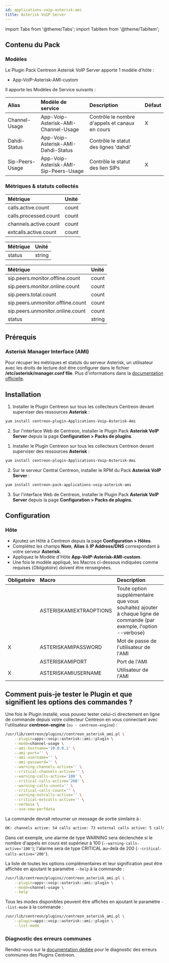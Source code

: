 ```yaml
---
id: applications-voip-asterisk-ami
title: Asterisk VoIP Server
---
```

import Tabs from '@theme/Tabs';
import TabItem from '@theme/TabItem';


## Contenu du Pack

### Modèles

Le Plugin Pack Centreon Asterisk VoIP Server apporte 1 modèle d'hôte :
* App-VoIP-Asterisk-AMI-custom

Il apporte les Modèles de Service suivants :

| Alias           | Modèle de service                     | Description                                    | Défaut |
|:----------------|:--------------------------------------|:-----------------------------------------------|:-------|
| Channel-Usage   | App-Voip-Asterisk-AMI-Channel-Usage   | Contrôle le nombre d'appels et canaux en cours | X      |
| Dahdi-Status    | App-Voip-Asterisk-AMI-Dahdi-Status    | Contrôle le statut des lignes 'dahdi'          |        |
| Sip-Peers-Usage | App-Voip-Asterisk-AMI-Sip-Peers-Usage | Contrôle le statut des lien SIPs               | X      |

### Métriques & statuts collectés

<Tabs groupId="sync">
<TabItem value="Channel-Usage" label="Channel-Usage">

| Métrique              | Unité |
|:----------------------|:------|
| calls.active.count    | count |
| calls.processed.count | count |
| channels.active.count | count |
| extcalls.active.count | count |

</TabItem>
<TabItem value="Dahdi-Status" label="Dahdi-Status">

| Métrique    | Unité  |
|:------------|:-------|
| status      | string |

</TabItem>
<TabItem value="Sip-Peers-Usage" label="Sip-Peers-Usage">

| Métrique                          | Unité  |
|:----------------------------------|:-------|
| sip.peers.monitor.offline.count   | count  |
| sip.peers.monitor.online.count    | count  |
| sip.peers.total.count             | count  |
| sip.peers.unmonitor.offline.count | count  |
| sip.peers.unmonitor.online.count  | count  |
| status                            | string |

</TabItem>
</Tabs>

## Prérequis

### Asterisk Manager Interface (AMI)

Pour récuper les métriques et statuts du serveur Asterisk, un utilisateur avec 
les droits de lecture doit être configurer dans le fichier 
**/etc/asterisk/manager.conf file**. Plus d'informations dans la
[documentation officielle](https://wiki.asterisk.org/wiki/pages/viewpage.action?pageId=4817239).

## Installation

<Tabs groupId="sync">
<TabItem value="Online License" label="Online License">

1. Installer le Plugin Centreon sur tous les collecteurs Centreon devant superviser des ressources **Asterisk** :

```bash
yum install centreon-plugin-Applications-Voip-Asterisk-Ami
```

2. Sur l'interface Web de Centreon, installer le Plugin Pack **Asterisk VoIP Server** depuis la page **Configuration > Packs de plugins**.

</TabItem>
<TabItem value="Offline License" label="Offline License">

1. Installer le Plugin Centreon sur tous les collecteurs Centreon devant superviser des ressources **Asterisk** :

```bash
yum install centreon-plugin-Applications-Voip-Asterisk-Ami
```

2. Sur le serveur Central Centreon, installer le RPM du Pack **Asterisk VoIP Server** :

```bash
yum install centreon-pack-applications-voip-asterisk-ami
```

3. Sur l'interface Web de Centreon, installer le Plugin Pack **Asterisk VoIP Server** depuis la page **Configuration > Packs de plugins**.

</TabItem>
</Tabs>

## Configuration

### Hôte

* Ajoutez un Hôte à Centreon depuis la page **Configuration > Hôtes**.
* Complétez les champs **Nom**, **Alias** & **IP Address/DNS** correspondant à votre serveur **Asterisk**.
* Appliquez le Modèle d'Hôte **App-VoIP-Asterisk-AMI-custom**.
* Une fois le modèle appliqué, les Macros ci-dessous indiquées comme requises (*Obligatoire*) doivent être renseignées.

| Obligatoire | Macro                   | Description                                                                                                         |
|:------------|:------------------------|:--------------------------------------------------------------------------------------------------------------------|
|             | ASTERISKAMIEXTRAOPTIONS | Toute option supplémentaire que vous souhaitez ajouter à chaque ligne de commande (par exemple, l'option --verbose) |
| X           | ASTERISKAMIPASSWORD     | Mot de passe de l'utilisateur de l'AMI                                                                              |
|             | ASTERISKAMIPORT         | Port de l'AMI                                                                                                       |
| X           | ASTERISKAMIUSERNAME     | Utilisateur de l'AMI                                                                                                |

## Comment puis-je tester le Plugin et que signifient les options des commandes ? 

Une fois le Plugin installé, vous pouvez tester celui-ci directement en ligne 
de commande depuis votre collecteur Centreon en vous connectant avec 
l'utilisateur **centreon-engine** (`su - centreon-engine`) :

```bash
/usr/lib/centreon/plugins//centreon_asterisk_ami.pl \
    --plugin=apps::voip::asterisk::ami::plugin \
    --mode=channel-usage \
    --ami-hostname='10.0.0.1' \
    --ami-port='' \
    --ami-username='' \
    --ami-password='' \
    --warning-channels-active='' \
    --critical-channels-active='' \
    --warning-calls-active='100' \
    --critical-calls-active='200' \
    --warning-calls-count='' \
    --critical-calls-count='' \
    --warning-extcalls-active='' \
    --critical-extcalls-active='' \
    --verbose \
    --use-new-perfdata 
```

La commande devrait retourner un message de sortie similaire à :

```bash
OK: channels active: 54 calls active: 73 external calls active: 5 calls count: 746 | 'channels.active.count'=54;;;0; 'calls.active.count'=73;0:100;0:200;0; 'extcalls.active.count'=5;;;0; 'calls.processed.count'=746;;;0;
```

Dans cet exemple, une alarme de type WARNING sera déclenchée si le nombre
d'appels en cours est supérieur à 100 (`--warning-calls-active='100'`); l'alarme 
sera de type CRITICAL au-delà de 200 (`--critical-calls-active='200'`).

La liste de toutes les options complémentaires et leur signification peut être
affichée en ajoutant le paramètre `--help` à la commande :

```bash
/usr/lib/centreon/plugins//centreon_asterisk_ami.pl \
    --plugin=apps::voip::asterisk::ami::plugin \
    --mode=channel-usage \
    --help
 ```

Tous les modes disponibles peuvent être affichés en ajoutant le paramètre 
`--list-mode` à la commande :

```bash
/usr/lib/centreon/plugins//centreon_asterisk_ami.pl \
    --plugin=apps::voip::asterisk::ami::plugin \
    --list-mode
 ```

### Diagnostic des erreurs communes

Rendez-vous sur la [documentation dédiée](../tutorials/troubleshooting-plugins.md)
pour le diagnostic des erreurs communes des Plugins Centreon.